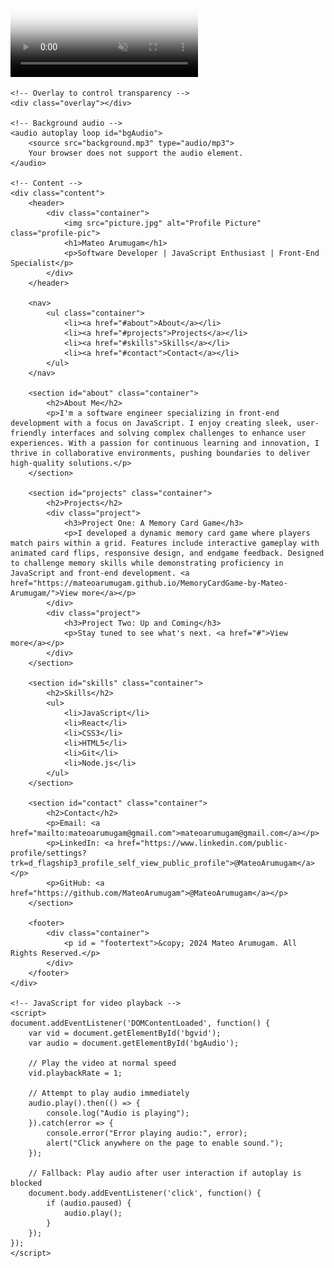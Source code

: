 <!DOCTYPE html>
<html lang="en">
<head>
    <meta charset="UTF-8">
    <meta name="viewport" content="width=device-width, initial-scale=1.0">
    <title>Developer Portfolio</title>
    <link rel="stylesheet" href="styles.css">
</head>
<body>
    <!-- Video background -->
    <div class="video-background">
        <video autoplay muted loop poster="your-background.jpg" id="bgvid">
            <source src="background.mp4" type="video/mp4">
        </video>
    </div>
    
    <!-- Overlay to control transparency -->
    <div class="overlay"></div>

    <!-- Background audio -->
    <audio autoplay loop id="bgAudio">
        <source src="background.mp3" type="audio/mp3">
        Your browser does not support the audio element.
    </audio>

    <!-- Content -->
    <div class="content">
        <header>
            <div class="container">
                <img src="picture.jpg" alt="Profile Picture" class="profile-pic">
                <h1>Mateo Arumugam</h1>
                <p>Software Developer | JavaScript Enthusiast | Front-End Specialist</p>
            </div>
        </header>
        
        <nav>
            <ul class="container">
                <li><a href="#about">About</a></li>
                <li><a href="#projects">Projects</a></li>
                <li><a href="#skills">Skills</a></li>
                <li><a href="#contact">Contact</a></li>
            </ul>
        </nav>
    
        <section id="about" class="container">
            <h2>About Me</h2>
            <p>I'm a software engineer specializing in front-end development with a focus on JavaScript. I enjoy creating sleek, user-friendly interfaces and solving complex challenges to enhance user experiences. With a passion for continuous learning and innovation, I thrive in collaborative environments, pushing boundaries to deliver high-quality solutions.</p>
        </section>
    
        <section id="projects" class="container">
            <h2>Projects</h2>
            <div class="project">
                <h3>Project One: A Memory Card Game</h3>
                <p>I developed a dynamic memory card game where players match pairs within a grid. Features include interactive gameplay with animated card flips, responsive design, and endgame feedback. Designed to challenge memory skills while demonstrating proficiency in JavaScript and front-end development. <a href="https://mateoarumugam.github.io/MemoryCardGame-by-Mateo-Arumugam/">View more</a></p>
            </div>
            <div class="project">
                <h3>Project Two: Up and Coming</h3>
                <p>Stay tuned to see what's next. <a href="#">View more</a></p>
            </div>
        </section>
    
        <section id="skills" class="container">
            <h2>Skills</h2>
            <ul>
                <li>JavaScript</li>
                <li>React</li>
                <li>CSS3</li>
                <li>HTML5</li>
                <li>Git</li>
                <li>Node.js</li>
            </ul>
        </section>
    
        <section id="contact" class="container">
            <h2>Contact</h2>
            <p>Email: <a href="mailto:mateoarumugam@gmail.com">mateoarumugam@gmail.com</a></p>
            <p>LinkedIn: <a href="https://www.linkedin.com/public-profile/settings?trk=d_flagship3_profile_self_view_public_profile">@MateoArumugam</a></p>
            <p>GitHub: <a href="https://github.com/MateoArumugam">@MateoArumugam</a></p>
        </section>
    
        <footer>
            <div class="container">
                <p id = "footertext">&copy; 2024 Mateo Arumugam. All Rights Reserved.</p>
            </div>
        </footer>
    </div>

    <!-- JavaScript for video playback -->
    <script>
    document.addEventListener('DOMContentLoaded', function() {
        var vid = document.getElementById('bgvid');
        var audio = document.getElementById('bgAudio');
        
        // Play the video at normal speed
        vid.playbackRate = 1;

        // Attempt to play audio immediately
        audio.play().then(() => {
            console.log("Audio is playing");
        }).catch(error => {
            console.error("Error playing audio:", error);
            alert("Click anywhere on the page to enable sound.");
        });

        // Fallback: Play audio after user interaction if autoplay is blocked
        document.body.addEventListener('click', function() {
            if (audio.paused) {
                audio.play();
            }
        });
    });
    </script>
</body>
</html>
